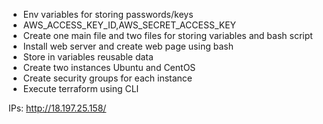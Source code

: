 * Env variables for storing passwords/keys
 * AWS_ACCESS_KEY_ID,AWS_SECRET_ACCESS_KEY 
* Create one main file and two files for storing variables and bash 
script
* Install web server and create web page using bash 
* Store in variables reusable data  
* Create two instances Ubuntu and CentOS
* Create security groups for each instance
* Execute terraform using CLI 

IPs: http://18.197.25.158/
